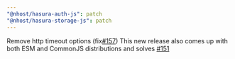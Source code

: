 ```yaml
---
"@nhost/hasura-auth-js": patch
"@nhost/hasura-storage-js": patch
---
```


Remove http timeout options (fix[#157](https://github.com/nhost/nhost/issues/157))
This new release also comes up with both ESM and CommonJS distributions and solves [#151](https://github.com/nhost/nhost/issues/151)
